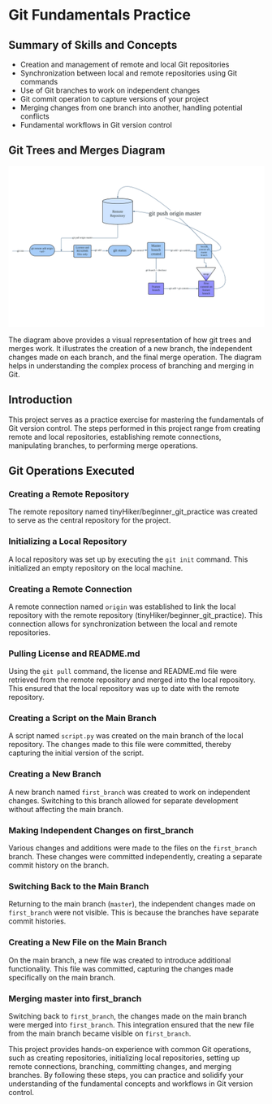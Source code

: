 # Git Fundamentals Practice

## Summary of Skills and Concepts

* Creation and management of remote and local Git repositories
* Synchronization between local and remote repositories using Git commands
* Use of Git branches to work on independent changes
* Git commit operation to capture versions of your project
* Merging changes from one branch into another, handling potential conflicts
* Fundamental workflows in Git version control

## Git Trees and Merges Diagram

![Basic Git Workflow](git_tree_structure_diagram.png)

The diagram above provides a visual representation of how git trees and merges work. It illustrates the creation of a new branch, the independent changes made on each branch, and the final merge operation. The diagram helps in understanding the complex process of branching and merging in Git.


## Introduction

This project serves as a practice exercise for mastering the fundamentals of Git version control. The steps performed in this project range from creating remote and local repositories, establishing remote connections, manipulating branches, to performing merge operations.

## Git Operations Executed

### Creating a Remote Repository

The remote repository named tinyHiker/beginner_git_practice was created to serve as the central repository for the project.

### Initializing a Local Repository

A local repository was set up by executing the `git init` command. This initialized an empty repository on the local machine.

### Creating a Remote Connection

A remote connection named `origin` was established to link the local repository with the remote repository (tinyHiker/beginner_git_practice). This connection allows for synchronization between the local and remote repositories.

### Pulling License and README.md

Using the `git pull` command, the license and README.md file were retrieved from the remote repository and merged into the local repository. This ensured that the local repository was up to date with the remote repository.

### Creating a Script on the Main Branch

A script named `script.py` was created on the main branch of the local repository. The changes made to this file were committed, thereby capturing the initial version of the script.

### Creating a New Branch

A new branch named `first_branch` was created to work on independent changes. Switching to this branch allowed for separate development without affecting the main branch.

### Making Independent Changes on first_branch

Various changes and additions were made to the files on the `first_branch` branch. These changes were committed independently, creating a separate commit history on the branch.

### Switching Back to the Main Branch

Returning to the main branch (`master`), the independent changes made on `first_branch` were not visible. This is because the branches have separate commit histories.

### Creating a New File on the Main Branch

On the main branch, a new file was created to introduce additional functionality. This file was committed, capturing the changes made specifically on the main branch.

### Merging master into first_branch

Switching back to `first_branch`, the changes made on the main branch were merged into `first_branch`. This integration ensured that the new file from the main branch became visible on `first_branch`.

This project provides hands-on experience with common Git operations, such as creating repositories, initializing local repositories, setting up remote connections, branching, committing changes, and merging branches. By following these steps, you can practice and solidify your understanding of the fundamental concepts and workflows in Git version control.

